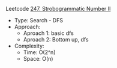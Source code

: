 Leetcode [247. Strobogrammatic Number II](https://leetcode.com/problems/strobogrammatic-number-ii/)
- Type: Search - DFS
- Approach:
	- Aproach 1: basic dfs
	- Aproach 2: Bottom up, dfs
- Complexity:
	- Time: O(2^n)
	- Space: O(n)